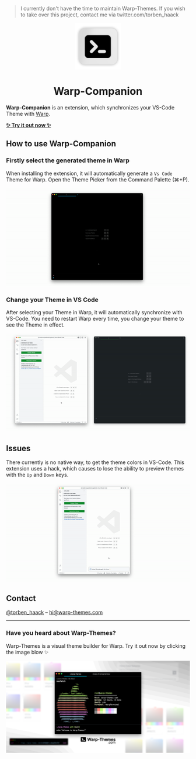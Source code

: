 > I currently don't have the time to maintain Warp-Themes. If you wish to take over this project, contact me via twitter.com/torben_haack
<div align="center">
	
![Warp-Companion Logo](png/icon.png)
	
<h1>Warp-Companion</h1>

</div>

**Warp-Companion** is an extension, which synchronizes your VS-Code Theme with [Warp](https://warp.dev/).

[**✨ Try it out now ✨**](https://marketplace.visualstudio.com/items?itemName=haack.warp-companion)

## How to use Warp-Companion

### Firstly select the generated theme in Warp

When installing the extension, it will automatically generate a `Vs Code` Theme for Warp. Open the Theme Picker from the Command Palette (⌘+P).

![Warp-Companion Select Theme](gifs/demo_select_theme.gif)

### Change your Theme in VS Code

After selecting your Theme in Warp, it will automatically synchronize with VS-Code. You need to restart Warp every time, you change your theme to see the Theme in effect.

![Warp-Companion Changing the Theme](gifs/demo_change_theme.gif)

## Issues

There currently is no native way, to get the theme colors in VS-Code. This extension uses a hack, which causes to lose the ability to preview themes with the `Up` and `Down` keys.

![Warp-Companion Demo Issue](gifs/demo_issue.gif)

## Contact

[@torben_haack](https://twitter.com/torben_haack) – hi@warp-themes.com

---

### Have you heard about Warp-Themes?

Warp-Themes is a visual theme builder for Warp. Try it out now by clicking the image blow ✨

[![Warp-Themes Ad](png/warp-themes.png)](https://warp-themes.com/)
